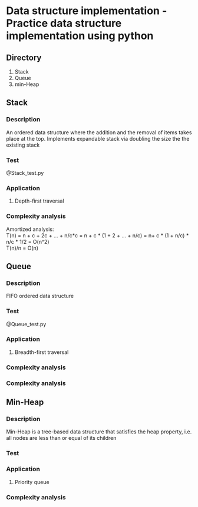 # Data structure implementation - Practice data structure implementation using python
## Directory
1. Stack
2. Queue
3. min-Heap

## Stack
### Description
An ordered data structure where the addition and the removal of items takes place at the top. Implements expandable stack via doubling the size the the existing stack
### Test
@Stack_test.py
### Application
1. Depth-first traversal
### Complexity analysis
Amortized analysis:\
T(n) = n + c + 2c + ... + n/c*c = n + c * (1 + 2 + ... + n/c) = n+ c * (1 + n/c) * n/c * 1/2 = O(n^2)\
T(n)/n = O(n)

## Queue
### Description
FIFO ordered data structure
### Test
@Queue_test.py
### Application
1. Breadth-first traversal
### Complexity analysis


### Complexity analysis
## Min-Heap
### Description
Min-Heap is a tree-based data structure that satisfies the heap property, i.e. all nodes are less than or equal of its children
### Test
### Application
1. Priority queue

### Complexity analysis
